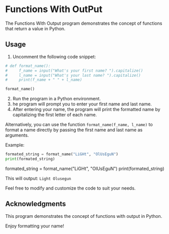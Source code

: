# Functions With OutPut

The Functions With Output program demonstrates the concept of functions that return a value in Python.

## Usage

1. Uncomment the following code snippet:

```python
# def format_name():
#     f_name = input("What's your first name? ").capitalize()
#     l_name = input("What's your last name? ").capitalize()
#     print(f_name + " " + l_name)

format_name()
```

2. Run the program in a Python environment.
3. he program will prompt you to enter your first name and last name.
4. After entering your name, the program will print the formatted name by capitalizing the first letter of each name.

Alternatively, you can use the function `format_name(f_name, l_name)` to format a name directly by passing the first name and last name as arguments.

Example:

```python
formated_string = format_name("LiGHt", "OlUsEguN")
print(formated_string)
```

formated_string = format_name("LiGHt", "OlUsEguN")
print(formated_string)

This will output: `Light Olusegun`

Feel free to modify and customize the code to suit your needs.

## Acknowledgments

This program demonstrates the concept of functions with output in Python.

Enjoy formatting your name!
